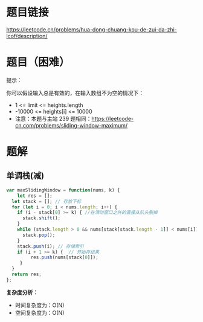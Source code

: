 # 题目链接
https://leetcode.cn/problems/hua-dong-chuang-kou-de-zui-da-zhi-lcof/description/
# 题目（困难）

提示：

你可以假设输入总是有效的，在输入数组不为空的情况下：

- 1 <= limit <= heights.length
- -10000 <= heights[i] <= 10000
- 注意：本题与主站 239 题相同：https://leetcode-cn.com/problems/sliding-window-maximum/

# 题解

## 单调栈(减)

```js
var maxSlidingWindow = function(nums, k) {
    let res = [];
  let stack = []; // 存放下标
  for (let i = 0; i < nums.length; i++) {
    if (i - stack[0] >= k) { //在滑动窗口之外的直接从队头删掉
      stack.shift();
    }
    while (stack.length > 0 && nums[stack[stack.length - 1]] < nums[i]) {
      stack.pop();
    }
    stack.push(i); // 存储索引
    if (i + 1 >= k) {  // 开始存结果
         res.push(nums[stack[0]]);
     }
  }
  return res;
};
```

**复杂度分析：**

- 时间复杂度为：O(N)
- 空间复杂度为：O(N)